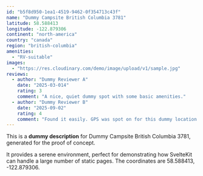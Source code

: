 ```yaml
---
id: "b5f8d950-1ea1-4519-9462-0f354713c43f"
name: "Dummy Campsite British Columbia 3781"
latitude: 58.588413
longitude: -122.879306
continent: "north-america"
country: "canada"
region: "british-columbia"
amenities:
  - "RV-suitable"
images:
  - "https://res.cloudinary.com/demo/image/upload/v1/sample.jpg"
reviews:
  - author: "Dummy Reviewer A"
    date: "2025-03-014"
    rating: 3
    comment: "A nice, quiet dummy spot with some basic amenities."
  - author: "Dummy Reviewer B"
    date: "2025-09-02"
    rating: 4
    comment: "Found it easily. GPS was spot on for this dummy location."
---
```


This is a **dummy description** for Dummy Campsite British Columbia 3781, generated for the proof of concept.

It provides a serene environment, perfect for demonstrating how SvelteKit can handle a large number of static pages. The coordinates are 58.588413, -122.879306.
